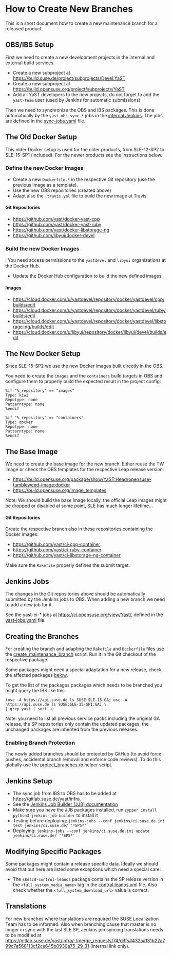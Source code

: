 # How to Create New Branches

This is a short document how to create a new maintenance branch for a released
product.

## OBS/IBS Setup

First we need to create a new development projects in the internal and external
build services.

- Create a new subproject at https://build.suse.de/project/subprojects/Devel:YaST
- Create a new subproject at https://build.opensuse.org/project/subprojects/YaST
- Add all YaST developers to the new projects, do not forget to add the
  `yast-team` user (used by Jenkins for automatic submissions)

Then we need to synchronize the OBS and IBS packages. This is done automatically
by the `yast-obs-sync-*` jobs in the [internal Jenkins](https://ci.suse.de/view/YaST/).
The jobs are defined in the [sync-jobs.yaml](
https://gitlab.suse.de/yast/infra/blob/master/jenkins/ci.suse.de/sync-jobs.yaml) file.

## The Old Docker Setup

This older Docker setup is used for the older products, from SLE-12-SP2
to SLE-15-SP1 (included). For the newer products see the instructions below.

### Define the new Docker Images

- Create a new `Dockerfile.*` in the respective Git repository (use the previous
  image as a template).
- Use the new OBS repositories (created above)
- Adapt also the `.travis.yml` file to build the new image at Travis.

#### Git Repositories

  -  https://github.com/yast/docker-yast-cpp
  -  https://github.com/yast/docker-yast-ruby
  -  https://github.com/yast/docker-libstorage-ng
  -  https://github.com/libyui/docker-devel


### Build the new Docker Images

:information_source: You need access permissions to the `yastdevel` and `libyui`
organizations at the Docker Hub.

- Update the Docker Hub configuration to build the new defined images

#### Images


- https://cloud.docker.com/u/yastdevel/repository/docker/yastdevel/cpp/builds/edit
- https://cloud.docker.com/u/yastdevel/repository/docker/yastdevel/ruby/builds/edit
- https://cloud.docker.com/u/yastdevel/repository/docker/yastdevel/libstorage-ng/builds/edit
- https://cloud.docker.com/u/libyui/repository/docker/libyui/devel/builds/edit

## The New Docker Setup

Since SLE-15-SP2 we use the new Docker images built directly in the OBS.

You need to create the `images` and the `containers` build targets in OBS and configure them
to properly build the expected result in the project config:

```
%if "%_repository" == "images"
Type: kiwi
Repotype: none
Patterntype: none
%endif

%if "%_repository" == "containers"
Type: docker
Repotype: none
Patterntype: none
%endif
```

## The Base Image

We need to create the base image for the new branch. Either reuse the TW image
or check the OBS templates for the respective Leap release version:

- https://build.opensuse.org/package/show/YaST:Head/opensuse-tumbleweed-image:docker
- https://build.opensuse.org/image_templates

Note: We should build the base image locally, the official Leap images might be dropped
or disabled at some point, SLE has much longer lifetime...

#### Git Repositories

Create the respective branch also in these repositories containing the Docker images:

- https://github.com/yast/ci-cpp-container
- https://github.com/yast/ci-ruby-container
- https://github.com/yast/ci-libstorage-ng-container

Make sure the `Rakefile` properly defines the submit target.

## Jenkins Jobs

The changes in the Git repositories above should be automatically submitted by the Jenkins jobs
to OBS. When adding a new branch we need to add a new job for it.

See the yast-ci-* jobs at https://ci.opensuse.org/view/Yast/, defined in
the [yast-jobs.yaml](https://gitlab.suse.de/yast/infra/blob/master/jenkins/ci.opensuse.org/yast-jobs.yaml)
file.

## Creating the Branches

For creating the branch and adapting the `Rakefile` and `Dockerfile` files use the
[create_maintenance_branch](
https://github.com/yast/yast-devtools/blob/master/ytools/yast2/create_maintenance_branch) script.
Run it in the Git checkout of the respective package.

Some packages might need a special adaptation for a new release, check the affected packages
[below](#modifying-specific-packages).

To get the list of the packages packages which needs to be branched you might query the IBS
like this:

```shell
(osc -A https://api.suse.de ls SUSE:SLE-15:GA; osc -A https://api.suse.de ls SUSE:SLE-15-SP1:GA) \
| grep yast | sort -u
```

Note: you need to list all previous service packs including the original GA release,
the SP repositories only contain the updated packages, the unchanged packages are inherited
from the previous releases.

### Enabling Branch Protection

The newly added branches should be protected by GitHub (to avoid force pushes, accidental
branch removal and enforce code reviews). To do this globally use the [protect_branches.rb](
https://github.com/yast/helper_scripts/blob/master/github/protect_branches/protect_branches.rb)
helper script.

## Jenkins Setup

- The sync job from IBS to OBS has to be added at https://gitlab.suse.de/yast/infra.
- See the [Jenkins Job Builder (JJB) documentation](https://docs.openstack.org/infra/jenkins-job-builder/)
- Make sure you have the JJB packages installed, run `zypper install python3-jenkins-job-builder`
  to install it
- Testing before deploying: `jenkins-jobs --conf jenkins/ci.suse.de.ini test jenkins/ci.suse.de/ '*SP5*'`
- Deploying: `jenkins-jobs --conf jenkins/ci.suse.de.ini update jenkins/ci.suse.de/ '*SP5*'`

## Modifying Specific Packages

Some packages might contain a release specific data. Ideally we should avoid that but here are listed some
exceptions which need a special care:

- The `skelcd-control-leanos` package contains the SP release version in the `<full_system_media_name>` tag
  in the [control.leanos.xml](
  https://github.com/yast/skelcd-control-leanos/blob/master/control/control.leanos.xml) file. Also check
  whether the `<full_system_download_url>` value is correct.

## Translations

For new branches where translations are required the SUSE Localization
Team has to be informed. Also when branching cause that master is no longer
in sync with the last SLE SP, Jenkins job syncing translations needs to be
modified at https://gitlab.suse.de/yast/infra/-/merge_requests/74/diffs#432aa131b22a799c7a568113cf2ce645b0930a75_29_31
(internal link only).
